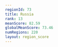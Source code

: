 ```yaml
---
regionId: 73
title: Russia
rank: 13
meanScore: 82.59
globalMeanScore: 73.46
numRegions: 220
layout: region_score
---
```

